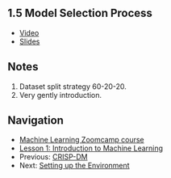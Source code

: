 ## 1.5 Model Selection Process

* [Video](https://www.youtube.com/watch?v=OH_R0Sl9neM)
* [Slides](https://www.slideshare.net/AlexeyGrigorev/ml-zoomcamp-15-model-selection-process)


## Notes

1. Dataset split strategy 60-20-20. 
2. Very gently introduction.

## Navigation

* [Machine Learning Zoomcamp course](../)
* [Lesson 1: Introduction to Machine Learning](./)
* Previous: [CRISP-DM](04-crisp-dm.md)
* Next: [Setting up the Environment](06-environment.md)